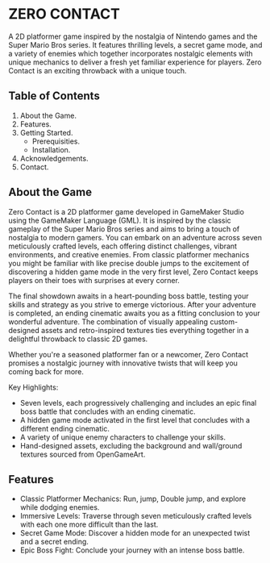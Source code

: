 # ZERO CONTACT

A 2D platformer game inspired by the nostalgia of Nintendo games and the Super Mario Bros series. It features thrilling levels, a secret game mode, and a variety of enemies which together incorporates nostalgic elements with unique mechanics to deliver a fresh yet familiar experience for players. Zero Contact is an exciting throwback with a unique touch. 

## Table of Contents
1. About the Game.
2. Features.
3. Getting Started.
   - Prerequisities.
   - Installation.
4. Acknowledgements.
5. Contact.

## About the Game

Zero Contact is a 2D platformer game developed in GameMaker Studio using the GameMaker Language (GML). It is inspired by the classic gameplay of the Super Mario Bros series and aims to bring a touch of nostalgia to modern gamers. You can embark on an adventure across seven meticulously crafted levels, each offering distinct challenges, vibrant environments, and creative enemies. From classic platformer mechanics you might be familiar with like precise double jumps to the excitement of discovering a hidden game mode in the very first level, Zero Contact keeps players on their toes with surprises at every corner.

The final showdown awaits in a heart-pounding boss battle, testing your skills and strategy as you strive to emerge victorious. After your adventure is completed, an ending cinematic awaits you as a fitting conclusion to your wonderful adventure. The combination of visually appealing custom-designed assets and retro-inspired textures ties everything together in a delightful throwback to classic 2D games.

Whether you're a seasoned platformer fan or a newcomer, Zero Contact promises a nostalgic journey with innovative twists that will keep you coming back for more.

Key Highlights:

- Seven levels, each progressively challenging and includes an epic final boss battle that concludes with an ending cinematic.
- A hidden game mode activated in the first level that concludes with a different ending cinematic.
- A variety of unique enemy characters to challenge your skills.
- Hand-designed assets, excluding the background and wall/ground textures sourced from OpenGameArt.

## Features
- Classic Platformer Mechanics: Run, jump, Double jump, and explore while dodging enemies.
- Immersive Levels: Traverse through seven meticulously crafted levels with each one more difficult than the last.
- Secret Game Mode: Discover a hidden mode for an unexpected twist and a secret ending.
- Epic Boss Fight: Conclude your journey with an intense boss battle.




